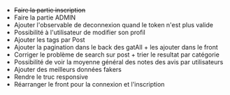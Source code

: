 - <del>Faire la partie inscription
- Faire la partie ADMIN 
- Ajouter l'observable de deconnexion quand le token n'est plus valide 
- Possibilité à l'utilisateur de modifier son profil
- Ajouter les tags par Post 
- Ajouter la pagination dans le back des gatAll + les ajouter dans le front
- Corriger le problème de search sur post + trier le resultat par catégorie 
- Possibilité de voir la moyenne général des notes des avis par utilisateurs 
- Ajouter des meilleurs données fakers
- Rendre le truc responsive 
- Réarranger le front pour la connexion et l'inscription